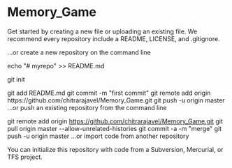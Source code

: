 # Memory_Game

Get started by creating a new file or uploading an existing file. We recommend every repository include a README, LICENSE, and .gitignore.

…or create a new repository on the command line

echo "# myrepo" >> README.md
<p>git init</p>
git add README.md
git commit -m "first commit"
git remote add origin https://github.com/chitrarajavel/Memory_Game.git
git push -u origin master
…or push an existing repository from the command line

git remote add origin https://github.com/chitrarajavel/Memory_Game.git
git pull origin master --allow-unrelated-histories
git commit -a -m "merge"
git push -u origin master
…or import code from another repository

You can initialize this repository with code from a Subversion, Mercurial, or TFS project.
